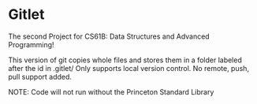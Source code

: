 # Gitlet

The second Project for CS61B: Data Structures and Advanced Programming!

This version of git copies whole files and stores them in a folder labeled after the id in .gitlet/
Only supports local version control.  No remote, push, pull support added.


NOTE:  Code will not run without the Princeton Standard Library

